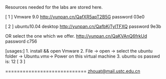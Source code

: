 Resources  needed for the labs are stored here.


[ 1 ]   Vmware 9.0                               http://yunpan.cn/QafXR5apT2B5G  password 03e0

[ 2 ]   ubuntu10.04 desktop                      http://yunpan.cn/QafbKjTyITFXQ    password 9e3b

  OR   select the one which we offer.            http://yunpan.cn/QaKVAnQ6frkUd   password c756   

  [usages:]  1.  install && open Vmware
             2.  File   -> 
		 open ->
		 select the ubuntu folder -> Ubuntu.vmx->
		 Power on this virtual machine
	     3.  ubuntu os passwd is:  12 
[ 3 ]


============================
zhouat@mail.ustc.edu.cn
